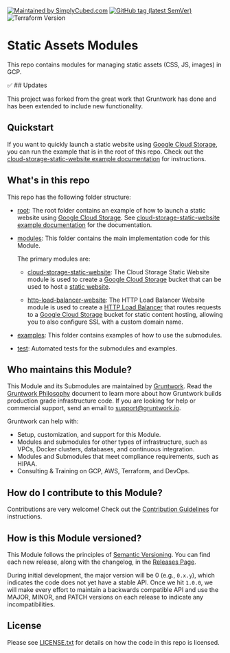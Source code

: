 [![Maintained by SimplyCubed.com](https://img.shields.io/badge/maintained%20by-simplycubed.com-%235849a6.svg)](https://simplycubed.com/?ref=repo_google_static_assets)
[![GitHub tag (latest SemVer)](https://img.shields.io/github/tag/simplycubed/terraform-google-static-assets.svg?label=latest)](https://github.com/simplycubed/terraform-google-static-assets/releases/latest)
![Terraform Version](https://img.shields.io/badge/tf-%3E%3D0.14.0-blue.svg)

<!-- NOTE: Because the module is published to Terraform Module Registry, we have to use absolute links in all READMEs. -->

# Static Assets Modules

This repo contains modules for managing static assets (CSS, JS, images) in GCP.

:white_check_mark: ## Updates

This project was forked from the great work that Gruntwork has done and has been extended to include new functionality. 


## Quickstart

If you want to quickly launch a static website using [Google Cloud Storage](https://cloud.google.com/storage/),
you can run the example that is in the root of this repo. Check out the [cloud-storage-static-website example documentation](https://github.com/simplycubed/terraform-google-static-assets/blob/master/examples/cloud-storage-static-website) for instructions.

## What's in this repo

This repo has the following folder structure:

- [root](https://github.com/simplycubed/terraform-google-static-assets/tree/master): The root folder contains an example of how to launch a static website using [Google Cloud Storage](https://cloud.google.com/storage/). See [cloud-storage-static-website example documentation](https://github.com/simplycubed/terraform-google-static-assets/blob/master/examples/cloud-storage-static-website) for the documentation.

- [modules](https://github.com/simplycubed/terraform-google-static-assets/blob/master/modules): This folder contains the main implementation code for this Module.

  The primary modules are:

  - [cloud-storage-static-website](https://github.com/simplycubed/terraform-google-static-assets/blob/master/modules/cloud-storage-static-website):
    The Cloud Storage Static Website module is used to create a [Google Cloud Storage](https://cloud.google.com/storage/)
    bucket that can be used to host a [static website](https://cloud.google.com/storage/docs/hosting-static-website).

  - [http-load-balancer-website](https://github.com/simplycubed/terraform-google-static-assets/blob/master/modules/http-load-balancer-website):
    The HTTP Load Balancer Website module is used to create a [HTTP Load Balancer](https://cloud.google.com/load-balancing/docs/https/)
    that routes requests to a [Google Cloud Storage](https://cloud.google.com/storage/) bucket for static content hosting,
    allowing you to also configure SSL with a custom domain name.

- [examples](https://github.com/simplycubed/terraform-google-static-assets/blob/master/examples): This folder contains examples of how to use the submodules.

- [test](https://github.com/simplycubed/terraform-google-static-assets/blob/master/test): Automated tests for the submodules and examples.

## Who maintains this Module?

This Module and its Submodules are maintained by [Gruntwork](http://www.gruntwork.io/). Read the [Gruntwork Philosophy](/GRUNTWORK_PHILOSOPHY.md) document to learn more about how Gruntwork builds production grade infrastructure code. If you are looking for help or commercial support, send an email to
[support@gruntwork.io](mailto:support@gruntwork.io?Subject=Google%20Static%20Assets%20Module).

Gruntwork can help with:

- Setup, customization, and support for this Module.
- Modules and submodules for other types of infrastructure, such as VPCs, Docker clusters, databases, and continuous
  integration.
- Modules and Submodules that meet compliance requirements, such as HIPAA.
- Consulting & Training on GCP, AWS, Terraform, and DevOps.

## How do I contribute to this Module?

Contributions are very welcome! Check out the [Contribution Guidelines](https://github.com/simplycubed/terraform-google-static-assets/blob/master/CONTRIBUTING.md) for instructions.

## How is this Module versioned?

This Module follows the principles of [Semantic Versioning](http://semver.org/). You can find each new release, along
with the changelog, in the [Releases Page](https://github.com/simplycubed/terraform-google-static-assets/releases).

During initial development, the major version will be 0 (e.g., `0.x.y`), which indicates the code does not yet have a stable API. Once we hit `1.0.0`, we will make every effort to maintain a backwards compatible API and use the MAJOR, MINOR, and PATCH versions on each release to indicate any incompatibilities.

## License

Please see [LICENSE.txt](https://github.com/simplycubed/terraform-google-static-assets/blob/master/LICENSE.txt) for details on how the code in this repo is licensed.
